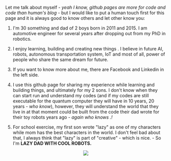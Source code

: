 Let me talk about myself - *yeah I know, github pages are more for code and code than human's blog* - but I would like to put a human touch first for this page and it is always good to know others and let other know you:

1. I'm 30 something and dad of 2 boys born in 2011 and 2015. I am automotive engineer for several years after dropping out from my PhD in robotics. 

2. I enjoy learning, building and creating new things . I believe in future AI, robots, autonomous transportation system, IoT and most of all, power of people who share the same dream for future.

3. If you want to know more about me, there are Facebook and Linkedin in the left side.

4. I use this github page for sharing my experience while learning and building things, and ultimately for my 2 sons. I don't know when they can start run and understand my codes (and if my codes are still executable for the quantum computer they will have in 10 years, 20 years - *who know*), however, they will understand the world that they live in at that moment could be built from the code their dad wrote for their toy robots years ago - *again who knows .!*

5. For school exercise, my first son wrote "lazy" as one of my characters while mom has the best characters in the world. I don't feel bad about that, I always think that "lazy" is part of "creative" - which is nice. - So I'm **LAZY DAD WITH COOL ROBOTS.**

<div style="text-align:center"><img src="https://i.pinimg.com/736x/9f/fa/e1/9ffae10e0f104927837a28fc6a22fafa--daddy-and-son-father-and-son.jpg"/></div>